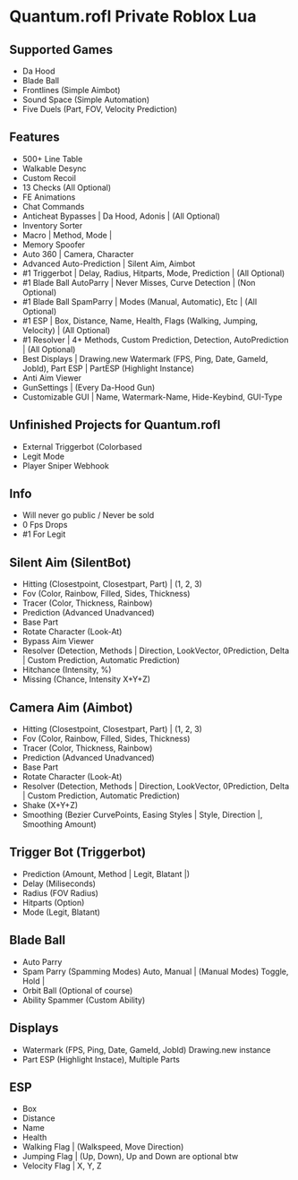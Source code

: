 # Quantum.rofl Private Roblox Lua

## Supported Games 

* Da Hood
* Blade Ball
* Frontlines (Simple Aimbot)
* Sound Space (Simple Automation)
* Five Duels (Part, FOV, Velocity Prediction)

## Features

* 500+ Line Table
* Walkable Desync
* Custom Recoil
* 13 Checks (All Optional)
* FE Animations
* Chat Commands
* Anticheat Bypasses | Da Hood, Adonis | (All Optional)
* Inventory Sorter
* Macro | Method, Mode |
* Memory Spoofer 
* Auto 360 | Camera, Character
* Advanced Auto-Prediction | Silent Aim, Aimbot
* #1 Triggerbot | Delay, Radius, Hitparts, Mode, Prediction | (All Optional)
* #1 Blade Ball AutoParry | Never Misses, Curve Detection | (Non Optional)
* #1 Blade Ball SpamParry | Modes (Manual, Automatic), Etc | (All Optional)
* #1 ESP | Box, Distance, Name, Health, Flags (Walking, Jumping, Velocity) | (All Optional)
* #1 Resolver | 4+ Methods, Custom Prediction, Detection, AutoPrediction | (All Optional)
* Best Displays | Drawing.new Watermark (FPS, Ping, Date, GameId, JobId), Part ESP | PartESP (Highlight Instance)
* Anti Aim Viewer
* GunSettings | (Every Da-Hood Gun)
* Customizable GUI | Name, Watermark-Name, Hide-Keybind, GUI-Type

## Unfinished Projects for Quantum.rofl

* External Triggerbot (Colorbased
* Legit Mode
* Player Sniper Webhook

## Info

* Will never go public / Never be sold
* 0 Fps Drops
* #1 For Legit

## Silent Aim (SilentBot)

* Hitting (Closestpoint, Closestpart, Part) | (1, 2, 3)
* Fov (Color, Rainbow, Filled, Sides, Thickness)
* Tracer (Color, Thickness, Rainbow)
* Prediction (Advanced Unadvanced)
* Base Part
* Rotate Character (Look-At)
* Bypass Aim Viewer
* Resolver (Detection, Methods | Direction, LookVector, 0Prediction, Delta | Custom Prediction, Automatic Prediction)
* Hitchance (Intensity, %)
* Missing (Chance, Intensity X+Y+Z)

## Camera Aim (Aimbot)

* Hitting (Closestpoint, Closestpart, Part) | (1, 2, 3)
* Fov (Color, Rainbow, Filled, Sides, Thickness)
* Tracer (Color, Thickness, Rainbow)
* Prediction (Advanced Unadvanced)
* Base Part
* Rotate Character (Look-At)
* Resolver (Detection, Methods | Direction, LookVector, 0Prediction, Delta | Custom Prediction, Automatic Prediction)
* Shake (X+Y+Z)
* Smoothing (Bezier CurvePoints, Easing Styles | Style, Direction |, Smoothing Amount)

## Trigger Bot (Triggerbot)

* Prediction (Amount, Method | Legit, Blatant |)
* Delay (Miliseconds)
* Radius (FOV Radius)
* Hitparts (Option)
* Mode (Legit, Blatant)

## Blade Ball

* Auto Parry 
* Spam Parry (Spamming Modes) Auto, Manual | (Manual Modes) Toggle, Hold |
* Orbit Ball (Optional of course)
* Ability Spammer (Custom Ability)

## Displays

* Watermark (FPS, Ping, Date, GameId, JobId) Drawing.new instance
* Part ESP (Highlight Instace), Multiple Parts

## ESP

* Box
* Distance
* Name
* Health
* Walking Flag | (Walkspeed, Move Direction)
* Jumping Flag | (Up, Down), Up and Down are optional btw
* Velocity Flag | X, Y, Z
